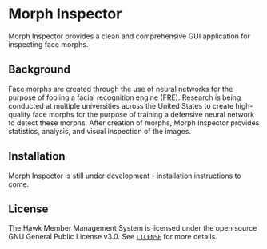 # Morph Inspector
Morph Inspector provides a clean and comprehensive GUI application for inspecting face morphs.

## Background
Face morphs are created through the use of neural networks for the purpose of fooling a facial recognition engine (FRE). Research is being conducted at multiple universities across the United States to create high-quality face morphs for the purpose of training a defensive neural network to detect these morphs. After creation of morphs, Morph Inspector provides statistics, analysis, and visual inspection of the images.

## Installation
Morph Inspector is still under development - installation instructions to come.

## License
The Hawk Member Management System is licensed under the open source GNU General Public License v3.0. See [`LICENSE`](https://github.com/palmtrey/morph-inspector/blob/main/LICENSE) for more details.